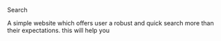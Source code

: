  Search

 A simple website which offers user a robust and quick  search more than their expectations.
 this will help you


